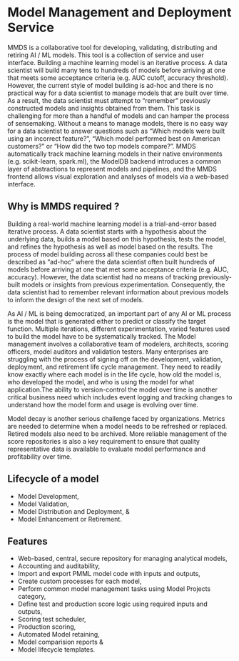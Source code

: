 # Model Management and Deployment Service

MMDS is a collaborative tool for developing, validating, distributing and retiring AI / ML models. This tool is a collection of service and user interface. Building a machine learning model is an iterative process. A data scientist will build many tens to hundreds of models before arriving at one that meets some acceptance criteria (e.g. AUC cutoff, accuracy
threshold). However, the current style of model building is ad-hoc and there is no practical way for a data scientist to manage models that are built over time. As a result, the data scientist must attempt to “remember” previously constructed models and insights obtained from them. This task is challenging for more than a handful of models and can hamper the process of sensemaking. Without a means to manage models, there is no easy way for a data scientist to answer questions such as “Which models were built using an incorrect feature?”, “Which model performed best on American customers?” or “How did the two top models compare?”. MMDS automatically track machine learning models in their native environments (e.g. scikit-learn, spark.ml), the ModelDB backend introduces a common layer of abstractions to represent models and pipelines, and the MMDS frontend allows visual exploration and analyses of models via a web-based interface.

## Why is MMDS required ?

Building a real-world machine learning model is a trial-and-error based iterative process. A data scientist starts with a hypothesis about the underlying data, builds a model based on this hypothesis, tests the model, and refines the hypothesis as well as model based on the results. The process of model building across all these companies could best be described as “ad-hoc” where the data scientist often built hundreds of models before arriving at one that met some acceptance criteria (e.g. AUC, accuracy). However, the data scientist had no means of tracking previously-built models or insights from previous experimentation. Consequently, the data scientist had to remember relevant information about previous models to inform the design of the next set of models.

As AI / ML is being democratized, an important part of any AI or ML process is the model that is generated either to predict or classify the target function. Multiple iterations, different experimentation, varied features used to build the model have to be systematically tracked. The Model management involves a collaborative team of modelers, architects, scoring officers, model auditors and validation testers. Many enterprises are struggling with the process of signing off on the development, validation, deployment, and retirement life cycle management. They need to readily know exactly where each model is in the life cycle, how old the model is, who developed the model, and who is using the model for what application.The ability to version-control the model over time is another critical business need which includes event logging and tracking changes to understand how the model form and usage is evolving over time.

Model decay is another serious challenge faced by organizations. Metrics are needed to determine when a model needs to be refreshed or replaced. Retired models also need to be archived. More reliable management of the score repositories is also a key requirement to ensure that quality representative data is available to evaluate model performance and profitability over time.

## Lifecycle of a model 

* Model Development,
* Model Validation, 
* Model Distribution and Deployment, &
* Model Enhancement or Retirement. 

## Features

* Web-based, central, secure repository for managing analytical models,
* Accounting and auditability,
* Import and export PMML model code with inputs and outputs,
* Create custom processes for each model,
* Perform common model management tasks using Model Projects category,
* Define test and production score logic using required inputs and outputs,
* Scoring test scheduler,
* Production scoring,
* Automated Model retaining,
* Model comparision reports &
* Model lifecycle templates.
